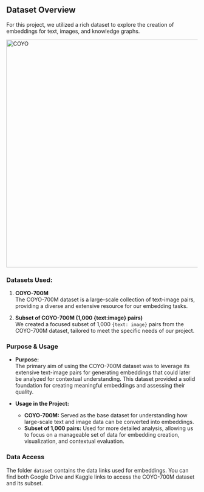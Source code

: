 ## Dataset Overview

For this project, we utilized a rich dataset to explore the creation of embeddings for text, images, and knowledge graphs.

<img src="https://github.com/AGAMPANDEYY/kge-clip-fork1/blob/main/5.dataset/assets/COYO-700M.jpeg" alt="COYO" width="600"/>

### Datasets Used:

1. **COYO-700M**  
   The COYO-700M dataset is a large-scale collection of text-image pairs, providing a diverse and extensive resource for our embedding tasks.

2. **Subset of COYO-700M (1,000 {text:image} pairs)**  
   We created a focused subset of 1,000 `{text: image}` pairs from the COYO-700M dataset, tailored to meet the specific needs of our project.

### Purpose & Usage

- **Purpose:**  
  The primary aim of using the COYO-700M dataset was to leverage its extensive text-image pairs for generating embeddings that could later be analyzed for contextual understanding. This dataset provided a solid foundation for creating meaningful embeddings and assessing their quality.

- **Usage in the Project:**  
  - **COYO-700M:** Served as the base dataset for understanding how large-scale text and image data can be converted into embeddings.
  - **Subset of 1,000 pairs:** Used for more detailed analysis, allowing us to focus on a manageable set of data for embedding creation, visualization, and contextual evaluation.

### Data Access

The folder `dataset` contains the data links used for embeddings. You can find both Google Drive and Kaggle links to access the COYO-700M dataset and its subset.

